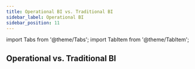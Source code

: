 ```yaml
---
title: Operational BI vs. Traditional BI
sidebar_label: Operational BI   
sidebar_position: 11
---
```


import Tabs from '@theme/Tabs';
import TabItem from '@theme/TabItem';

## Operational vs. Traditional BI



